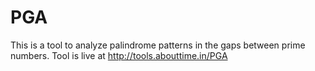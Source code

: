 # PGA

This is a tool to analyze palindrome patterns in the gaps between prime numbers.
Tool is live at http://tools.abouttime.in/PGA

